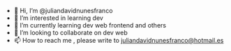 - 👋 Hi, I’m @juliandavidnunesfranco
- 👀 I’m interested in learning dev
- 🌱 I’m currently learning dev web frontend and others
- 💞️ I’m looking to collaborate on dev web 
-  📫 How to reach me , please write to juliandavidnunesfranco@hotmail.es

<!---
juliandavidnunesfranco/juliandavidnunesfranco is a ✨ special ✨ repository because its `README.md` (this file) appears on your GitHub profile.
You can click the Preview link to take a look at your changes.
--->
